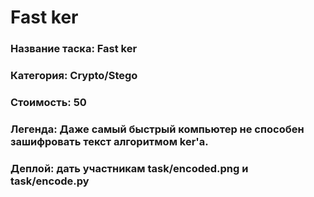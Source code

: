 # Fast ker


### Название таска: Fast ker

### Категория: Crypto/Stego

### Стоимость: 50

### Легенда: Даже самый быстрый компьютер не способен зашифровать текст алгоритмом ker'а.

### Деплой: дать участникам task/encoded.png и task/encode.py